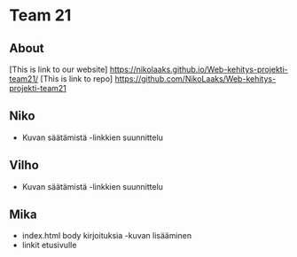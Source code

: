 # Team 21

## About

[This is link to our website]
https://nikolaaks.github.io/Web-kehitys-projekti-team21/
[This is link to repo]
https://github.com/NikoLaaks/Web-kehitys-projekti-team21

## Niko
- Kuvan säätämistä
-linkkien suunnittelu
## Vilho
- Kuvan säätämistä
-linkkien suunnittelu
## Mika
- index.html body kirjoituksia
-kuvan lisääminen
- linkit etusivulle